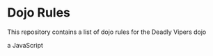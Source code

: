 Dojo Rules
==========

This repository contains a list of dojo rules for the Deadly Vipers dojo

a
JavaScript
